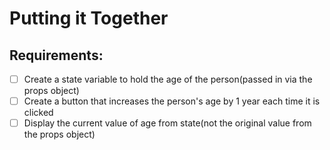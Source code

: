 # Putting it Together

## Requirements:
-[ ] Create a state variable to hold the age of the person(passed in via the props object)
-[ ] Create a button that increases the person's age by 1 year each time it is clicked
-[ ] Display the current value of age from state(not the original value from the props object)